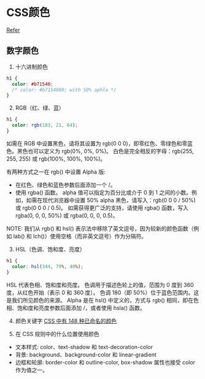 # CSS颜色

[Refer](https://web.dev/learn/css/color?hl=zh-cn)

## 数字颜色
1. 十六进制颜色
```css
h1 {
  color: #b71540;
  /* color: #b7154080; with 50% aphla */
}
```

2. RGB（红、绿、蓝）
```css
h1 {
  color: rgb(183, 21, 64);
}
```
如需在 RGB 中设置黑色，请将其设置为 rgb(0 0 0)，即零红色、零绿色和零蓝色。黑色也可以定义为 rgb(0%, 0%, 0%)。
白色是完全相反的字母：rgb(255, 255, 255) 或 rgb(100%, 100%, 100%)。

有两种方式之一在 rgb() 中设置 Alpha 版:
- 在红色、绿色和蓝色参数后面添加一个 /。
- 使用 rgba() 函数。
alpha 值可以指定为百分比或介于 0 到 1 之间的小数。例如，如需在现代浏览器中设置 50% alpha 黑色，请写入：rgb(0 0 0 / 50%) 或 rgb(0 0 0 / 0.5)。
如需获得更广泛的支持，请使用 rgba() 函数，写入 rgba(0, 0, 0, 50%) 或 rgba(0, 0, 0, 0.5)。

NOTE: 我们从 rgb() 和 hsl() 表示法中移除了英文逗号，因为较新的颜色函数（例如 lab() 和 lch()）使用空格（而非英文逗号）作为分隔符。

3. HSL（色调、饱和度、亮度）
```css
h1 {
  color: hsl(344, 79%, 40%);
}
```
HSL 代表色相、饱和度和亮度。 色调用于描述色轮上的值，范围为 0 度到 360 度，从红色开始（表示 0 和 360 度）。 色调 180（即 50%）位于蓝色范围内。这是我们所见颜色的来源。
Alpha 是在 hsl() 中定义的，方式与 rgb() 相同，即在色相、饱和度和亮度参数后面添加 /，或者使用 hsla() 函数。

4. 颜色关键字
[CSS 中有 148 种已命名的颜色](https://web.dev/learn/css/color?hl=zh-cn#color_keywords)

5. 在 CSS 规则中的什么位置使用颜色
- 文本样式: color、text-shadow 和 text-decoration-color
- 背景: background、background-color 和 linear-gradient
- 边框和轮廓: border-color 和 outline-color, box-shadow 属性也接受 color 作为值之一。
